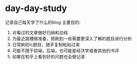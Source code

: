 # day-day-study
记录自己每天学了什么的blog
主要目的:
1. 对看过的文章做好归纳和总结
2. 为最近跳槽做准备，把刷到一些需要更深入了解的题目进行分析
3. 日常刷的lc题目，随手复制粘贴过来
4. 可能不限于前端，后端，也可能是经济学或者其他的书评
5. 如果在知乎上看到好的问题也会做记录
